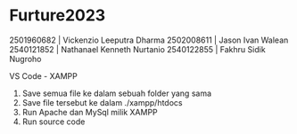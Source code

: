 # Furture2023

2501960682 | Vickenzio Leeputra Dharma
2502008611 | Jason Ivan Walean
2540121852 | Nathanael Kenneth Nurtanio
2540122855 | Fakhru Sidik Nugroho

VS Code - XAMPP

1. Save semua file ke dalam sebuah folder yang sama
2. Save file tersebut ke dalam ./xampp/htdocs
3. Run Apache dan MySql milik XAMPP
4. Run source code
